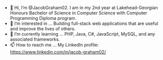 - 👋 Hi, I’m @JacobGraham02. I am in my 2nd year at Lakehead-Georgian Honours Bachelor of Science in Computer Science with Computer Programming Diploma program. 
- 👀 I’m interested in ... Building full-stack web applications that are useful and improve the lives of others. 
- 🌱 I’m currently learning ... PHP, Java, C#, JavaScript, MySQL, and any associated frameworks.
- 📫 How to reach me ... My LinkedIn profile: https://www.linkedin.com/in/jacob-graham02/

<!---
JacobGraham02/JacobGraham02 is a ✨ special ✨ repository because its `README.md` (this file) appears on your GitHub profile.
You can click the Preview link to take a look at your changes.
--->
